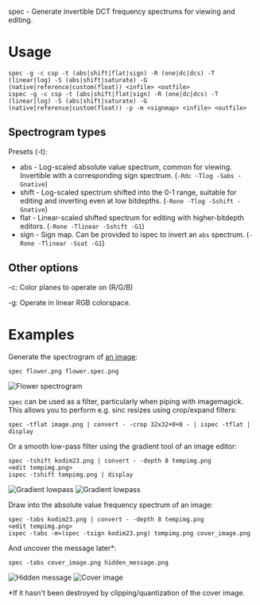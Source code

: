 spec - Generate invertible DCT frequency spectrums for viewing and editing.

# Usage
	spec -g -c csp -t (abs|shift|flat|sign) -R (one|dc|dcs) -T (linear|log) -S (abs|shift|saturate) -G (native|reference|custom(float)) <infile> <outfile>
	ispec -g -c csp -t (abs|shift|flat|sign) -R (one|dc|dcs) -T (linear|log) -S (abs|shift|saturate) -G (native|reference|custom(float)) -p -m <signmap> <infile> <outfile>

## Spectrogram types

Presets (-t):

* abs - Log-scaled absolute value spectrum, common for viewing. Invertible with a corresponding sign spectrum. (`-Rdc -Tlog -Sabs -Gnative`)
* shift - Log-scaled spectrum shifted into the 0-1 range, suitable for editing and inverting even at low bitdepths. (`-Rone -Tlog -Sshift -Gnative`)
* flat - Linear-scaled shifted spectrum for editing with higher-bitdepth editors. (`-Rone -Tlinear -Sshift -G1`)
* sign - Sign map. Can be provided to ispec to invert an `abs` spectrum. (`-Rone -Tlinear -Ssat -G1`)

## Other options
-c: Color planes to operate on (R/G/B)

-g: Operate in linear RGB colorspace.

# Examples

Generate the spectrogram of [an image](http://0x09.net/i/g/flower.png):

	spec flower.png flower.spec.png

![Flower spectrogram](http://0x09.net/i/g/flower.spec.png "Flower spectrogram")

`spec` can be used as a filter, particularly when piping with imagemagick. This allows you to perform e.g. sinc resizes using crop/expand filters:

	spec -tflat image.png | convert - -crop 32x32+0+0 - | ispec -tflat | display
	
Or a smooth low-pass filter using the gradient tool of an image editor:
	
	spec -tshift kodim23.png | convert - -depth 8 tempimg.png
	<edit tempimg.png>
	ispec -tshift tempimg.png | display

![Gradient lowpass](http://0x09.net/i/g/gradlp.png "Gradient lowpass") ![Gradient lowpass](http://0x09.net/i/g/smoothpass.png "Gradient lowpass")

Draw into the absolute value frequency spectrum of an image:

	spec -tabs kodim23.png | convert - -depth 8 tempimg.png
	<edit tempimg.png>
	ispec -tabs -m<(spec -tsign kodim23.png) tempimg.png cover_image.png

And uncover the message later\*:

	spec -tabs cover_image.png hidden_message.png

![Hidden message](http://0x09.net/i/g/hidden.png "Hidden message") ![Cover image](http://0x09.net/i/g/cover.png "Cover image")

\*If it hasn't been destroyed by clipping/quantization of the cover image.
